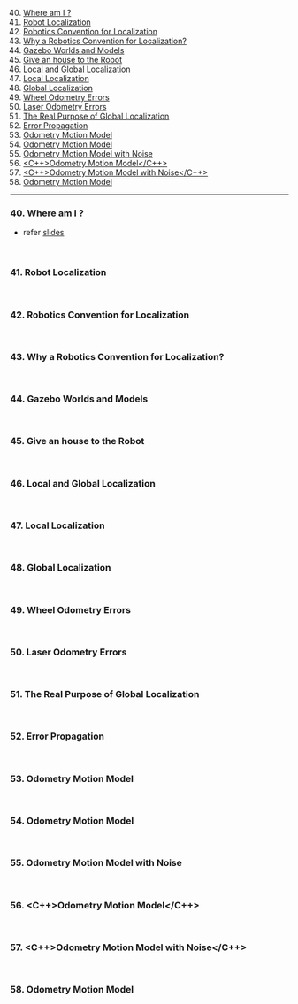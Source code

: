 40. [Where am I ?](#40)
41. [Robot Localization](#41)
42. [Robotics Convention for Localization](#42)
43. [Why a Robotics Convention for Localization?](#43)
44. [Gazebo Worlds and Models](#44)
45. [<LAB>Give an house to the Robot</LAB>](#45)
46. [Local and Global Localization](#46)
47. [Local Localization](#47)
48. [Global Localization](#48)
49. [Wheel Odometry Errors](#49)
50. [Laser Odometry Errors](#50)
51. [The Real Purpose of Global Localization](#51)
52. [Error Propagation](#52)
53. [Odometry Motion Model](#53)
54. [<PY>Odometry Motion Model</PY>](#54)
55. [<PY>Odometry Motion Model with Noise</PY>](#55)
56. [<C++>Odometry Motion Model</C++>](#56)
57. [<C++>Odometry Motion Model with Noise</C++>](#57)
58. [<LAB>Odometry Motion Model</LAB>](#58)

---

### 40. Where am I ?<a id='40'></a>

- refer [slides](https://github.com/joysmith/Self-Driving-and-ROS-2-Learn-by-Doing-Map-Localization/blob/main/05%20Gloabal%20localization/resources/Section5-Global_Localization.pdf)

<br>

### 41. Robot Localization<a id='41'></a>

<br>

### 42. Robotics Convention for Localization<a id='42'></a>

<br>

### 43. Why a Robotics Convention for Localization?<a id='43'></a>

<br>

### 44. Gazebo Worlds and Models<a id='44'></a>

<br>

### 45. <LAB>Give an house to the Robot</LAB><a id='45'></a>

<br>

### 46. Local and Global Localization<a id='46'></a>

<br>

### 47. Local Localization<a id='47'></a>

<br>

### 48. Global Localization<a id='48'></a>

<br>

### 49. Wheel Odometry Errors<a id='49'></a>

<br>

### 50. Laser Odometry Errors<a id='50'></a>

<br>

### 51. The Real Purpose of Global Localization<a id='51'></a>

<br>

### 52. Error Propagation<a id='52'></a>

<br>

### 53. Odometry Motion Model<a id='53'></a>

<br>

### 54. <PY>Odometry Motion Model</PY><a id='54'></a>

<br>

### 55. <PY>Odometry Motion Model with Noise</PY><a id='55'></a>

<br>

### 56. <C++>Odometry Motion Model</C++><a id='56'></a>

<br>

### 57. <C++>Odometry Motion Model with Noise</C++><a id='57'></a>

<br>

### 58. <LAB>Odometry Motion Model</LAB><a id='58'></a>

<br>
